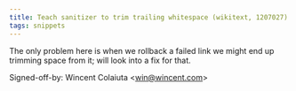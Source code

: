 ```yaml
---
title: Teach sanitizer to trim trailing whitespace (wikitext, 1207027)
tags: snippets
---
```


The only problem here is when we rollback a failed link we might end up trimming space from it; will look into a fix for that.

Signed-off-by: Wincent Colaiuta &lt;win@wincent.com&gt;
